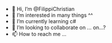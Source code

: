 - 👋 Hi, I’m @FilippiChristian
- 👀 I’m interested in many things ^^
- 🌱 I’m currently learning c#
- 💞️ I’m looking to collaborate on ... on...?
- 📫 How to reach me ... 

<!---
FilippiChristian/FilippiChristian is a ✨ special ✨ repository because its `README.md` (this file) appears on your GitHub profile.
You can click the Preview link to take a look at your changes.
--->
